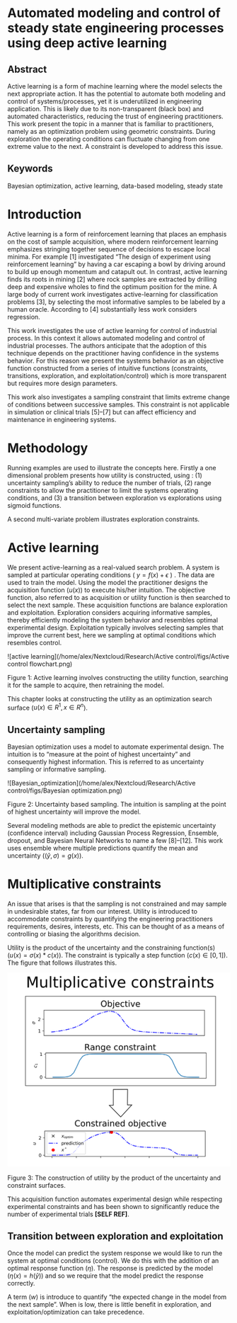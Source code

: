 # Automated modeling and control of steady state engineering processes using deep active learning


## Abstract
Active learning is a form of machine learning where the model selects the next appropriate action. It has the potential to automate both modeling and control of systems/processes, yet it is underutilized in engineering application. This is likely due to its non-transparent (black box) and automated characteristics, reducing the trust of engineering practitioners. This work present the topic in a manner that is familiar to practitioners, namely as an optimization problem using geometric constraints. During exploration the operating conditions can fluctuate changing from one extreme value to the next. A constraint is developed to address this issue.

## Keywords
Bayesian optimization, active learning, data-based modeling, steady state 

# Introduction

Active learning is a form of reinforcement learning that places an emphasis on the cost of sample acquisition, where modern reinforcement learning emphasizes stringing together sequence of decisions to escape local minima. For example [1] investigated “The design of experiment using reinforcement learning” by having a car escaping a bowl by driving around to build up enough momentum and catapult out. In contrast, active learning finds its roots in mining [2] where rock samples are extracted by drilling deep and expensive wholes to find the optimum position for the mine. A large body of current work investigates active-learning for classification problems [3], by selecting the most informative samples to be labeled by a human oracle. According to [4] substantially less work considers regression.

This work investigates the use of active learning for control of industrial process. In this context it allows automated modeling and control of industrial processes. The authors anticipate that the adoption of this technique depends on the practitioner having confidence in the systems behavior. For this reason we present the systems behavior as an objective function constructed from a series of intuitive functions (constraints, transitions, exploration, and exploitation/control) which is more transparent but requires more design parameters.

This work also investigates a sampling constraint that limits extreme change of conditions between successive samples. This constraint is not applicable in simulation or clinical trials [5]–[7] but can affect efficiency and maintenance in engineering systems.

# Methodology

Running examples are used to illustrate the concepts here. Firstly a one dimensional problem presents how utility is constructed, using : (1) uncertainty sampling’s ability to reduce the number of trials, (2) range constraints to allow the practitioner to limit the systems operating conditions, and (3) a transition between exploration vs explorations using sigmoid functions.

A second multi-variate problem illustrates exploration constraints.

# Active learning

We present active-learning as a real-valued search problem. A system is sampled at particular operating conditions ( $y =f(x)+\epsilon$ ) . The data are used to train the model. Using the model the practitioner designs the acquisition function ($u(x)$) to execute his/her intuition. The objective function, also referred to as acquisition or utility function is then searched to select the next sample. These acquisition functions are balance exploration and exploitation. Exploration considers acquiring informative samples, thereby efficiently modeling the system behavior and resembles optimal experimental design. Exploitation typically involves selecting samples that improve the current best, here we sampling at optimal conditions which resembles control.

![active learning](/home/alex/Nextcloud/Research/Active control/figs/Active control flowchart.png)

Figure 1: Active learning involves constructing the utility function, searching it for the sample to acquire, then retraining the model.

This chapter looks at constructing the utility as an optimization search surface ($u(x) \in R^1, x \in R^n$).

## Uncertainty sampling

Bayesian optimization uses a model to automate experimental design. The intuition is to “measure at the point of highest uncertainty” and consequently highest information. This is referred to as uncertainty sampling or informative sampling. 

![Bayesian_optimization](/home/alex/Nextcloud/Research/Active control/figs/Bayesian optimization.png)

Figure 2: Uncertainty based sampling. The intuition is sampling at the point of highest uncertainty will improve the model.

Several modeling methods are able to predict the epistemic uncertainty (confidence interval) including Gaussian Process Regression, Ensemble, dropout, and Bayesian Neural Networks to name a few [8]–[12]. This work uses ensemble where multiple predictions quantify the mean and uncertainty ($( \hat y,\sigma) = g(x)$).



# Multiplicative constraints

An issue that arises is that the sampling is not constrained  and may sample in undesirable states, far from our interest. Utility is introduced to accommodate constraints by quantifying the engineering practitioners requirements, desires, interests, etc. This can be thought of as a means of controlling or biasing the algorithms decision. 

Utility is the product of the uncertainty and the constraining function(s) ($u(x) = \sigma(x) *c(x)$). The constraint is typically a step function ($c(x) \in [0,1]$). The figure that follows illustrates this.


![Range constraint](figs/mc.png)

Figure 3: The construction of utility by the product of the uncertainty and constraint surfaces.



This acquisition function automates experimental design while respecting experimental constraints and has been shown to significantly reduce the number of experimental trials **[SELF REF]**. 

## Transition between exploration and exploitation

Once the model can predict the system response we would like to run the system at optimal conditions (control). We do this with the addition of an optimal response function ($\eta$). The response is predicted by the model (${\eta(x) = h (\hat y})$) and so we require that the model predict the response correctly.

A term ($w$) is introduce to quantify “the expected change in the model from the next sample”. When  is low, there is little benefit in exploration, and exploitation/optimization can take precedence. 
